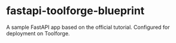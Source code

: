 # fastapi-toolforge-blueprint
A sample FastAPI app based on the official tutorial. Configured for deployment on Toolforge.
